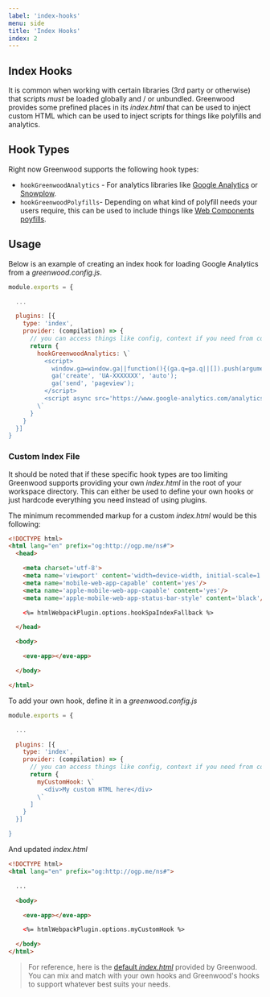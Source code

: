 ```yaml
---
label: 'index-hooks'
menu: side
title: 'Index Hooks'
index: 2
---
```


## Index Hooks

It is common when working with certain libraries (3rd party or otherwise) that scripts _must_ be loaded globally and / or unbundled.  Greenwood provides some prefined places in its _index.html_ that can be used to inject custom HTML which can be used to inject scripts for things like polyfills and analytics.

## Hook Types
Right now Greenwood supports the following hook types:
- `hookGreenwoodAnalytics` - For analytics libraries like [Google Analytics](https://developers.google.com/analytics/devguides/collection/analyticsjs/) or [Snowplow](https://snowplowanalytics.com/).
- `hookGreenwoodPolyfills`- Depending on what kind of polyfill needs your users require, this can be used to include things like [Web Components poyfills](https://www.webcomponents.org/polyfills).


## Usage
Below is an example of creating an index hook for loading Google Analytics from a _greenwood.config.js_.

```js
module.exports = {

  ...

  plugins: [{
    type: 'index',
    provider: (compilation) => {
      // you can access things like config, context if you need from compilation
      return {
        hookGreenwoodAnalytics: \`
          <script>
            window.ga=window.ga||function(){(ga.q=ga.q||[]).push(arguments)};ga.l=+new Date;
            ga('create', 'UA-XXXXXXX', 'auto');
            ga('send', 'pageview');
          </script>
          <script async src='https://www.google-analytics.com/analytics.js'></script>
        \`
      }
    }
  }]
}
```
### Custom Index File
It should be noted that if these specific hook types are too limiting Greenwood supports providing your own _index.html_ in the root of your workspace directory.  This can either be used to define your own hooks or just hardcode everything you need instead of using plugins.

The minimum recommended markup for a custom _index.html_ would be this following:
```html
<!DOCTYPE html>
<html lang="en" prefix="og:http://ogp.me/ns#">
  <head>

    <meta charset='utf-8'>
    <meta name='viewport' content='width=device-width, initial-scale=1'/>
    <meta name='mobile-web-app-capable' content='yes'/>
    <meta name='apple-mobile-web-app-capable' content='yes'/>
    <meta name='apple-mobile-web-app-status-bar-style' content='black'/>

    <%= htmlWebpackPlugin.options.hookSpaIndexFallback %>

  </head>

  <body>

    <eve-app></eve-app>

  </body>

</html>
```

To add your own hook, define it in a _greenwood.config.js_
```js
module.exports = {

  ...

  plugins: [{
    type: 'index',
    provider: (compilation) => {
      // you can access things like config, context if you need from compilation
      return {
        myCustomHook: \`
          <div>My custom HTML here</div>
        \`
      ]
    }
  }]

}
```


And updated _index.html_
```html
<!DOCTYPE html>
<html lang="en" prefix="og:http://ogp.me/ns#">

  ...

  <body>

    <eve-app></eve-app>

    <%= htmlWebpackPlugin.options.myCustomHook %>

  </body>
</html>
```

> For reference, here is the [default _index.html_](https://github.com/ProjectEvergreen/greenwood/blob/master/packages/cli/src/templates/index.html) provided by Greenwood.  You can mix and match with your own hooks and Greenwood's hooks to support whatever best suits your needs.
